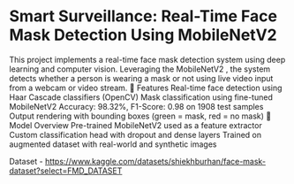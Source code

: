 # Smart Surveillance: Real-Time Face Mask Detection Using MobileNetV2
This project implements a real-time face mask detection system using deep learning and computer vision. Leveraging the MobileNetV2 , the system detects whether a person is wearing a mask or not using live video input from a webcam or video stream.
🚀 Features
Real-time face detection using Haar Cascade classifiers (OpenCV)
Mask classification using fine-tuned MobileNetV2
Accuracy: 98.32%, F1-Score: 0.98 on 1908 test samples
Output rendering with bounding boxes (green = mask, red = no mask)
🤖 Model Overview
Pre-trained MobileNetV2 used as a feature extractor
Custom classification head with dropout and dense layers
Trained on augmented dataset with real-world and synthetic images

Dataset - https://www.kaggle.com/datasets/shiekhburhan/face-mask-dataset?select=FMD_DATASET



